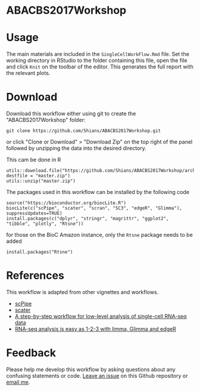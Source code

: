 # ABACBS2017Workshop

# Usage

The main materials are included in the `SingleCellWorkFlow.Rmd` file. Set the working directory in RStudio to the folder containing this file, open the file and click `Knit` on the toolbar of the editor. This generates the full report with the relevant plots.

# Download

Download this workflow either using git to create the "ABACBS2017Workshop" folder:

    git clone https://github.com/Shians/ABACBS2017Workshop.git
    
or click "Clone or Download" > "Download Zip" on the top right of the panel followed by unzipping the data into the desired directory.

This cam be done in R

    utils::download.file("https://github.com/Shians/ABACBS2017Workshop/archive/master.zip", destfile = "master.zip")
    utils::unzip("master.zip")

The packages used in this workflow can be installed by the following code

    source("https://bioconductor.org/biocLite.R")
    biocLite(c("scPipe", "scater", "scran", "SC3", "edgeR", "Glimma"), suppressUpdates=TRUE)
    install.packages(c("dplyr", "stringr", "magrittr", "ggplot2", "tibble", "plotly", "Rtsne"))

for those on the BioC Amazon instance, only the `Rtsne` package needs to be added

    install.packages("Rtsne")

# References

This workflow is adapted from other vignettes and workflows.

* [scPipe](https://bioconductor.org/packages/release/bioc/html/scPipe.html)
* [scater](https://bioconductor.org/packages/release/bioc/html/scater.html)
* [A step-by-step workflow for low-level analysis of single-cell RNA-seq data](https://f1000research.com/articles/5-2122/v2)
* [RNA-seq analysis is easy as 1-2-3 with limma, Glimma and edgeR](https://www.ncbi.nlm.nih.gov/pmc/articles/PMC4937821/)

# Feedback

Please help me develop this workflow by asking questions about any confusing statements or code. [Leave an issue](https://github.com/Shians/ABACBS2017Workshop/issues/new) on this Github repository or [email me](su.s+abacbs2017@wehi.edu.au).
